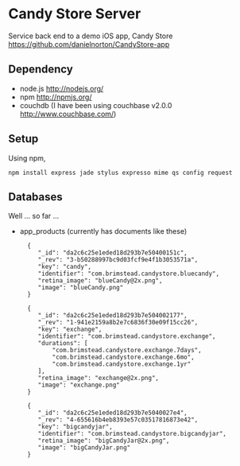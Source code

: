 Candy Store Server
===========

Service back end to a demo iOS app, Candy Store <https://github.com/danielnorton/CandyStore-app>

Dependency
------------

- node.js <http://nodejs.org/>
- npm <http://npmjs.org/>
- couchdb (I have been using couchbase v2.0.0 <http://www.couchbase.com/>)

Setup
------------
Using npm,


    npm install express jade stylus expresso mime qs config request


Databases
------------
Well ... so far ...

- app_products (currently has documents like these)

		{
		   "_id": "da2c6c25e1eded18d293b7e50400151c",
		   "_rev": "3-b50288997bc9d03fcf9e4f1b3053571a",
		   "key": "candy",
		   "identifier": "com.brimstead.candystore.bluecandy",
		   "retina_image": "blueCandy@2x.png",
		   "image": "blueCandy.png"
		}
		
		{
		   "_id": "da2c6c25e1eded18d293b7e504002177",
		   "_rev": "1-941e2159a8b2e7c6836f30e09f15cc26",
		   "key": "exchange",
		   "identifier": "com.brimstead.candystore.exchange",
		   "durations": [
		       "com.brimstead.candystore.exchange.7days",
		       "com.brimstead.candystore.exchange.6mo",
		       "com.brimstead.candystore.exchange.1yr"
		   ],
		   "retina_image": "exchange@2x.png",
		   "image": "exchange.png"
		}
		
		{
		   "_id": "da2c6c25e1eded18d293b7e5040027e4",
		   "_rev": "4-655616b4eb8393e57c03517816873e42",
		   "key": "bigcandyjar",
		   "identifier": "com.brimstead.candystore.bigcandyjar",
		   "retina_image": "bigCandyJar@2x.png",
		   "image": "bigCandyJar.png"
		}